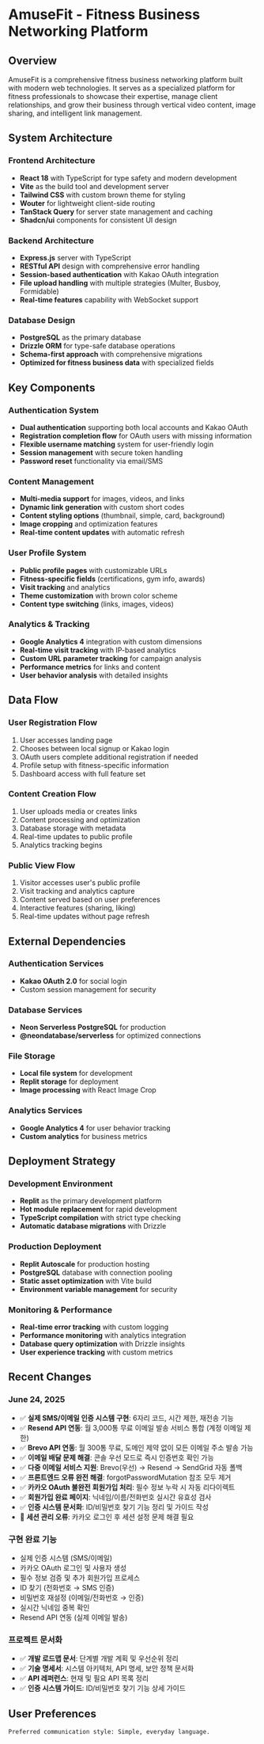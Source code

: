# AmuseFit - Fitness Business Networking Platform

## Overview

AmuseFit is a comprehensive fitness business networking platform built with modern web technologies. It serves as a specialized platform for fitness professionals to showcase their expertise, manage client relationships, and grow their business through vertical video content, image sharing, and intelligent link management.

## System Architecture

### Frontend Architecture
- **React 18** with TypeScript for type safety and modern development
- **Vite** as the build tool and development server
- **Tailwind CSS** with custom brown theme for styling
- **Wouter** for lightweight client-side routing
- **TanStack Query** for server state management and caching
- **Shadcn/ui** components for consistent UI design

### Backend Architecture
- **Express.js** server with TypeScript
- **RESTful API** design with comprehensive error handling
- **Session-based authentication** with Kakao OAuth integration
- **File upload handling** with multiple strategies (Multer, Busboy, Formidable)
- **Real-time features** capability with WebSocket support

### Database Design
- **PostgreSQL** as the primary database
- **Drizzle ORM** for type-safe database operations
- **Schema-first approach** with comprehensive migrations
- **Optimized for fitness business data** with specialized fields

## Key Components

### Authentication System
- **Dual authentication** supporting both local accounts and Kakao OAuth
- **Registration completion flow** for OAuth users with missing information
- **Flexible username matching** system for user-friendly login
- **Session management** with secure token handling
- **Password reset** functionality via email/SMS

### Content Management
- **Multi-media support** for images, videos, and links
- **Dynamic link generation** with custom short codes
- **Content styling options** (thumbnail, simple, card, background)
- **Image cropping** and optimization features
- **Real-time content updates** with automatic refresh

### User Profile System
- **Public profile pages** with customizable URLs
- **Fitness-specific fields** (certifications, gym info, awards)
- **Visit tracking** and analytics
- **Theme customization** with brown color scheme
- **Content type switching** (links, images, videos)

### Analytics & Tracking
- **Google Analytics 4** integration with custom dimensions
- **Real-time visit tracking** with IP-based analytics
- **Custom URL parameter tracking** for campaign analysis
- **Performance metrics** for links and content
- **User behavior analysis** with detailed insights

## Data Flow

### User Registration Flow
1. User accesses landing page
2. Chooses between local signup or Kakao login
3. OAuth users complete additional registration if needed
4. Profile setup with fitness-specific information
5. Dashboard access with full feature set

### Content Creation Flow
1. User uploads media or creates links
2. Content processing and optimization
3. Database storage with metadata
4. Real-time updates to public profile
5. Analytics tracking begins

### Public View Flow
1. Visitor accesses user's public profile
2. Visit tracking and analytics capture
3. Content served based on user preferences
4. Interactive features (sharing, liking)
5. Real-time updates without page refresh

## External Dependencies

### Authentication Services
- **Kakao OAuth 2.0** for social login
- Custom session management for security

### Database Services
- **Neon Serverless PostgreSQL** for production
- **@neondatabase/serverless** for optimized connections

### File Storage
- **Local file system** for development
- **Replit storage** for deployment
- **Image processing** with React Image Crop

### Analytics Services
- **Google Analytics 4** for user behavior tracking
- **Custom analytics** for business metrics

## Deployment Strategy

### Development Environment
- **Replit** as the primary development platform
- **Hot module replacement** for rapid development
- **TypeScript compilation** with strict type checking
- **Automatic database migrations** with Drizzle

### Production Deployment
- **Replit Autoscale** for production hosting
- **PostgreSQL** database with connection pooling
- **Static asset optimization** with Vite build
- **Environment variable management** for security

### Monitoring & Performance
- **Real-time error tracking** with custom logging
- **Performance monitoring** with analytics integration
- **Database query optimization** with Drizzle insights
- **User experience tracking** with custom metrics

## Recent Changes

### June 24, 2025
- ✅ **실제 SMS/이메일 인증 시스템 구현**: 6자리 코드, 시간 제한, 재전송 기능
- ✅ **Resend API 연동**: 월 3,000통 무료 이메일 발송 서비스 통합 (계정 이메일 제한)
- ✅ **Brevo API 연동**: 월 300통 무료, 도메인 제약 없이 모든 이메일 주소 발송 가능
- ✅ **이메일 배달 문제 해결**: 콘솔 우선 모드로 즉시 인증번호 확인 가능
- ✅ **다중 이메일 서비스 지원**: Brevo(우선) → Resend → SendGrid 자동 폴백
- ✅ **프론트엔드 오류 완전 해결**: forgotPasswordMutation 참조 모두 제거
- ✅ **카카오 OAuth 불완전 회원가입 처리**: 필수 정보 누락 시 자동 리다이렉트
- ✅ **회원가입 완료 페이지**: 닉네임/이름/전화번호 실시간 유효성 검사  
- ✅ **인증 시스템 문서화**: ID/비밀번호 찾기 기능 정리 및 가이드 작성
- 🔧 **세션 관리 오류**: 카카오 로그인 후 세션 설정 문제 해결 필요

### 구현 완료 기능
- 실제 인증 시스템 (SMS/이메일)
- 카카오 OAuth 로그인 및 사용자 생성
- 필수 정보 검증 및 추가 회원가입 프로세스
- ID 찾기 (전화번호 → SMS 인증)
- 비밀번호 재설정 (이메일/전화번호 → 인증)
- 실시간 닉네임 중복 확인
- Resend API 연동 (실제 이메일 발송)

### 프로젝트 문서화
- ✅ **개발 로드맵 문서**: 단계별 개발 계획 및 우선순위 정리
- ✅ **기술 명세서**: 시스템 아키텍처, API 명세, 보안 정책 문서화
- ✅ **API 레퍼런스**: 현재 및 필요 API 목록 정리
- ✅ **인증 시스템 가이드**: ID/비밀번호 찾기 기능 상세 가이드

## User Preferences

```
Preferred communication style: Simple, everyday language.
```